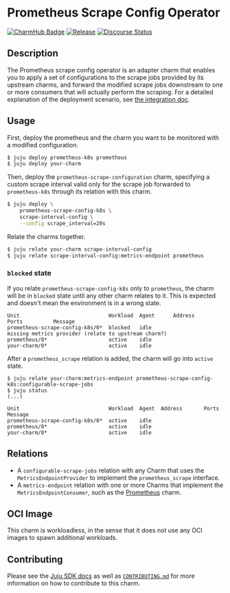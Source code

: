 # Prometheus Scrape Config Operator

[![CharmHub Badge](https://charmhub.io/prometheus-scrape-config-k8s/badge.svg)](https://charmhub.io/prometheus-scrape-config-k8s)
[![Release](https://github.com/canonical/prometheus-scrape-config-k8s-operator/actions/workflows/release.yaml/badge.svg)](https://github.com/canonical/prometheus-scrape-config-k8s-operator/actions/workflows/release.yaml)
[![Discourse Status](https://img.shields.io/discourse/status?server=https%3A%2F%2Fdiscourse.charmhub.io&style=flat&label=CharmHub%20Discourse)](https://discourse.charmhub.io)

## Description

The Prometheus scrape config operator is an adapter charm that enables you to
apply a set of configurations to the scrape jobs provided by its upstream
charms, and forward the modified scrape jobs downstream to one or more
consumers that will actually perform the scraping. For a detailed explanation of
the deployment scenario, see [the integration doc](INTEGRATING.md).

## Usage

First, deploy the prometheus and the charm you want to be monitored with a modified configuration.

```sh
$ juju deploy prometheus-k8s prometheus
$ juju deploy your-charm
```

Then, deploy the `prometheus-scrape-configuration` charm, specifying a 
custom scrape interval valid only for the scrape job forwarded to `prometheus-k8s`
through its relation with this charm.

```sh
$ juju deploy \
    prometheus-scrape-config-k8s \
    scrape-interval-config \
    --config scrape_interval=20s
```

Relate the charms together.

```sh
$ juju relate your-charm scrape-interval-config
$ juju relate scrape-interval-config:metrics-endpoint prometheus
```

### `blocked` state

If you relate `prometheus-scrape-config-k8s` only to `prometheus`,
the charm will be in `blocked` state until any other charm relates to it.
This is expected and doesn't mean the environment is in a wrong state.

```
Unit                             Workload  Agent      Address       Ports          Message
prometheus-scrape-config-k8s/0*  blocked   idle                                    missing metrics provider (relate to upstream charm?)
prometheus/0*                    active    idle
your-charm/0*                    active    idle
```

After a `prometheus_scrape` relation is added, the charm will go
into `active` state.

```
$ juju relate your-charm:metrics-endpoint prometheus-scrape-config-k8s:configurable-scrape-jobs
$ juju status
(...)

Unit                             Workload  Agent  Address       Ports          Message
prometheus-scrape-config-k8s/0*  active    idle
prometheus/0*                    active    idle
your-charm/0*                    active    idle
```

## Relations

- A `configurable-scrape-jobs` relation with any Charm that uses the
  `MetricsEndpointProvider` to implement the `prometheus_scrape` interface.
- A `metrics-endpoint` relation with one or more Charms that implement the
  `MetricsEndpointConsumer`, such as the [Prometheus](https://charmhub.io/prometheus-k8s) charm.

## OCI Image

This charm is workloadless, in the sense that it does not use any OCI images to 
spawn additional workloads.

## Contributing

Please see the [Juju SDK docs](https://juju.is/docs/sdk) as well as
[`CONTRIBUTING.md`](CONTRIBUTING.md) for more information on how to
contribute to this charm.
